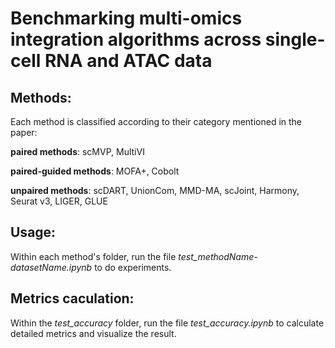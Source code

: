 # Benchmarking multi-omics integration algorithms across single-cell RNA and ATAC data

## Methods:
Each method is classified according to their category mentioned in the paper:

__paired methods__:
scMVP, MultiVI

__paired-guided methods__:
MOFA+, Cobolt

__unpaired methods__:
scDART, UnionCom, MMD-MA, scJoint, Harmony, Seurat v3, LIGER, GLUE

## Usage:
Within each method's folder, run the file *test_methodName-datasetName.ipynb* to do experiments.

## Metrics caculation:
Within the *test_accuracy* folder, run the file *test_accuracy.ipynb* to calculate detailed metrics and visualize the result.
